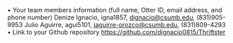 • Your team members information (full name, Otter ID, email address, and phone number)
Denize Ignacio, igna1857, dignacio@csumb.edu, (831)905-9953
Julio Aguirre, agui5101, jaguirre-orozco@csumb.edu, (831)809-4293
• Link to your Github repository
https://github.com/dignacio0815/Thriftster
